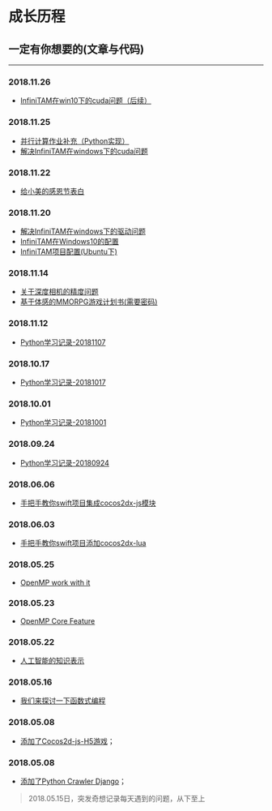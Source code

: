 # 成长历程

## 一定有你想要的(文章与代码)

-------

### 2018.11.26
- [InfiniTAM在win10下的cuda问题（后续）](https://www.jianshu.com/p/1fb678b4ee8d)


### 2018.11.25
- [并行计算作业补充（Python实现）](https://www.jianshu.com/p/f05b2d1594d5)
- [解决InfiniTAM在windows下的cuda问题](https://www.jianshu.com/p/7657183cc613)


### 2018.11.22
  - [给小美的感恩节表白](https://www.jianshu.com/p/d7334796f407)

### 2018.11.20
  - [解决InfiniTAM在windows下的驱动问题](https://www.jianshu.com/p/dae753f1f07a)
  - [InfiniTAM在Windows10的配置](https://www.jianshu.com/p/1dcf4355faa6)
  - [InfiniTAM项目配置(Ubuntu下)](https://www.jianshu.com/p/58b7185d1fa7)


### 2018.11.14
  - [关于深度相机的精度问题](https://www.jianshu.com/p/1a916ed3c503)
  - [基于体感的MMORPG游戏计划书(需要密码)](https://www.zybuluo.com/usiege/note/1337530)

### 2018.11.12
  - [Python学习记录-20181107](https://www.jianshu.com/p/173edef43ff0)

### 2018.10.17
  - [Python学习记录-20181017](https://www.jianshu.com/p/c320aabb2507)

### 2018.10.01
  - [Python学习记录-20181001](https://www.jianshu.com/p/5a77c036d097)

### 2018.09.24
  - [Python学习记录-20180924](https://www.jianshu.com/p/0a5df3beae16)

### 2018.06.06
  - [手把手教你swift项目集成cocos2dx-js模块](https://github.com/usiege/CocosJS)

### 2018.06.03
  - [手把手教你swift项目添加cocos2dx-lua](https://github.com/usiege/CocosLua)

### 2018.05.25
  - [OpenMP work with it](https://github.com/usiege/Exercise/blob/master/2-%E5%B9%B6%E8%A1%8C%E8%AE%A1%E7%AE%97/OpenMP%20work%20with%20it.md)

### 2018.05.23
  - [OpenMP Core Feature](https://github.com/usiege/Exercise/blob/master/2-%E5%B9%B6%E8%A1%8C%E8%AE%A1%E7%AE%97/OpenMP%20Core%20Features.md)

### 2018.05.22
  - [人工智能的知识表示](https://github.com/usiege/Exercise/blob/master/AI-人工智能概论/人工智能的知识表示.md)

### 2018.05.16
  - [我们来探讨一下函数式编程](https://github.com/usiege/Charles/blob/master/blog/source/_posts/我们来探讨一下函数式编程.md)

### 2018.05.08 
  - [添加了Cocos2d-js-H5游戏](https://github.com/usiege/Charles/tree/master/code/cocos)；

### 2018.05.08 
  - [添加了Python Crawler Django](https://github.com/usiege/Python)；


> 2018.05.15日，突发奇想记录每天遇到的问题，从下至上
